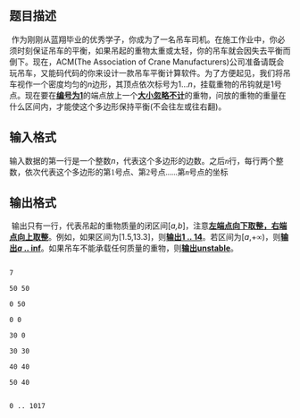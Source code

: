 ## 题目描述

<p> <span style="text-indent: 21pt; font-family: 宋体;">作为刚刚从蓝翔毕业的优秀学子，你成为了一名吊车司机。在施工作业中，你必须时刻保证吊车的平衡，如果吊起的重物太重或太轻，你的吊车就会因失去平衡而倒下。现在，</span><span lang="EN-US" style="text-indent: 21pt;">ACM(The Association of Crane Manufacturers)</span><span style="text-indent: 21pt; font-family: 宋体;">公司准备请既会玩吊车，又能码代码的你来设计一款吊车平衡计算软件。为了方便起见，我们将吊车视作一个密度均匀的</span><i style="text-indent: 21pt;"><span lang="EN-US">n</span></i><span style="text-indent: 21pt; font-family: 宋体;">边形，其顶点依次标号为</span><span lang="EN-US" style="text-indent: 21pt;">1...<i>n</i></span><span style="text-indent: 21pt; font-family: 宋体;">，挂载重物的吊钩就是</span><span lang="EN-US" style="text-indent: 21pt;">1</span><span style="text-indent: 21pt; font-family: 宋体;">号点。现在要在<b><u>编号为</u></b></span><b style="text-indent: 21pt;"><u><span lang="EN-US">1</span></u></b><span style="text-indent: 21pt; font-family: 宋体;">的端点放上一个<b><u>大小忽略不计</u></b>的重物，问放的重物的重量在什么区间内，才能使这个多边形保持平衡</span><span lang="EN-US" style="text-indent: 21pt;">(</span><span style="text-indent: 21pt; font-family: 宋体;">不会往左或往右翻</span><span lang="EN-US" style="text-indent: 21pt;">)</span><span style="text-indent: 21pt; font-family: 宋体;">。<br> </span></p> 
<p class="MsoNormal"></p>

## 输入格式

<p><span style="font-family: 宋体;">输入数据的第一行是一个整数</span><i><span lang="EN-US">n</span></i><span style="font-family: 宋体;">，代表这个多边形的边数。<span style="font-family: 宋体;">之后</span><i><span lang="EN-US">n</span></i><span style="font-family: 宋体;">行，每行两个整数，依次代表这个多边形的第</span><span lang="EN-US">1</span><span style="font-family: 宋体;">号点、第</span><span lang="EN-US">2</span><span style="font-family: 宋体;">号点</span><span lang="EN-US">......</span><span style="font-family: 宋体;">第</span><i><span lang="EN-US">n</span></i><span style="font-family: 宋体;">号点的坐标</span><br> </span></p>

## 输出格式

<p> <span style="font-family: 宋体;">输出只有一行，代表吊起的重物质量的闭区间</span><span lang="EN-US">[<i>a,b</i>]</span><span style="font-family: 宋体;">，注意<b><u>左端点向下取整，右端点向上取整</u></b>。例如，如果区间为</span><span lang="EN-US">[1.5,13.3]</span><span style="font-family: 宋体;">，则<b><u>输出</u></b></span><b><u><span lang="EN-US">1 .. 14</span></u></b><span style="font-family: 宋体;">。若区间为</span><span lang="EN-US">[<i>a</i>,+</span><span style="font-family: 宋体;">∞</span><span lang="EN-US">)</span><span style="font-family: 宋体;">，则<b><u>输出</u></b></span><b><i><u><span lang="EN-US">a</span></u></i><u><span lang="EN-US"> .. inf</span></u></b><span style="font-family: 宋体;">。如果吊车不能承载任何质量的重物，则<b><u>输出</u></b></span><b><u><span lang="EN-US">unstable</span></u></b><span style="font-family: 宋体;">。</span></p>

```input1
7
50 50
0 50
0 0
30 0
30 30
40 40
50 40
```
```output1
0 .. 1017
```
